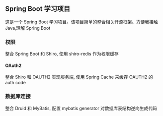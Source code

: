 ## Spring Boot 学习项目
这是一个 Spring Boot 学习项目。该项目简单的整合相关开源框架。方便我接触 Java,理解 Spring Boot
### 权限
整合 Spring Boot 和 Shiro, 使用 shiro-redis 作为权限缓存
#### OAuth2
整合 Shiro 和 OAUTH2 实现服务端, 使用 Spring Cache 来缓存 OAUTH2 的 auth code
### 数据库连接
整合 Druid 和 MyBatis, 配置 mybatis generator 对数据库表结构逆向生成代码
